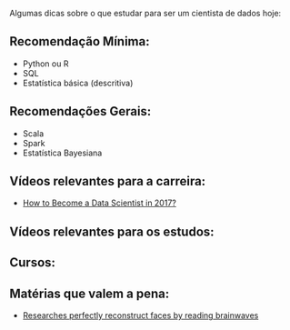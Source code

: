 Algumas dicas sobre o que estudar para ser um cientista de dados hoje:


## Recomendação Mínima:
  - Python ou R
  - SQL 
  - Estatística básica (descritiva)

## Recomendações Gerais:
  - Scala
  - Spark 
  - Estatística Bayesiana

## Vídeos relevantes para a carreira:
  - [How to Become a Data Scientist in 2017?](https://youtu.be/ccCblUZFM0w)

## Vídeos relevantes para os estudos:

## Cursos:


## Matérias que valem a pena:

- [Researches perfectly reconstruct faces by reading brainwaves](https://singularityhub.com/2017/06/14/forget-police-sketches-researchers-perfectly-reconstruct-faces-by-reading-brainwaves/)
